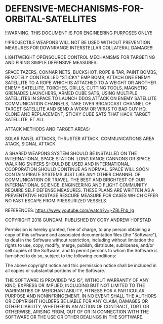 # DEFENSIVE-MECHANISMS-FOR-ORBITAL-SATELLITES
!!WARNING, THIS DOCUMENT IS FOR ENGINEERING PURPOSES ONLY!!

!!!PROJECTILE WEAPONS WILL NOT BE USED WITHOUT PREVENTION MEASURES FOR DOWNRANGE INTERSTELLAR COLLATERAL DAMAGE!!!

LIGHTWEIGHT OPENSOURCE CONTROL MECHANISMS FOR TARGETING AND FIRING SIMPLE DEFENSIVE MEASURES:

SPACE TAZERS, CONNAR NETS, BUCKSHOT, ROPE & TAR, PAINT BOMBS, REMOTELY CONTROLLED "STICKY" EMP BOMB, ATTACH ONE ENEMY SATELLITE TO A ROPE WHICH IS ATTACHED TO A WEIGHT OR ANOTHER ENEMY SATELLITE, TORCHES, DRILLS, CUTTING TOOLS, MAGNETIC GRENADES LAUNCHERS, ARMED CUBE SATS, USING MULTIPLE SATELLITES IN SPACE TO LAUNCH DDOS ATTACK ON ENEMY SATELLITE COMMUNICATION CHANNELS, TAKE OVER BROADCAST CHANNEL OF TARGET SATELLITE AND SEND A WORM OR VIRUS TO BAD GUY HQ, CLONE AND REPLACEMENT, STICKY CUBE SATS THAT HACK TARGET SATELLITE, ET ALL

ATTACK METHODS AND TARGET AREAS:

SOLAR PANEL ATTACKS, THRUSTER ATTACK, COMMUNICATIONS AREA ATACK, SIGNAL ATTACK

A SHARED WEAPONS SYSTEM SHOULD BE INSTALLED ON THE INTERNATIONAL SPACE STATION. LONG RANGE CANNONS OR SPACE WALKING SNIPERS SHOULD BE USED AND INTERNATIONAL COOPORATION SHOULD CONTINUE AS NORMAL. SPACE WILL SOON CONTAIN PIRATE SYSTEMS JUST LIKE ANY OTHER CHANNEL OF COMMUNICATION OR TRAVEL. THE BEST AND BRIGHTEST OF OUR INTERNATIONAL SCIENCE, ENGINEERING AND FLIGHT COMMUNITY REQUIRE SELF DEFENSE MEASURES. THESE PLANS ARE WRITTEN AS A PREVENTATIVE HOSTAGE RESCURE MEASURE FOR CASES WHICH OFFER NO FAST ESCAPE FROM PRESSURIZED VESSELS.

REFERENCES:
https://www.youtube.com/watch?v=j-ZBLFhb_lg

COPYRIGHT 2018 GUNDAM. PUBLISHED BY CORY ANDREW HOFSTAD 

Permission is hereby granted, free of charge, to any person obtaining a copy of this software and associated documentation files (the "Software"), to deal in the Software without restriction, including without limitation the rights to use, copy, modify, merge, publish, distribute, sublicense, and/or sell copies of the Software, and to permit persons to whom the Software is furnished to do so, subject to the following conditions:

The above copyright notice and this permission notice shall be included in all copies or substantial portions of the Software.

THE SOFTWARE IS PROVIDED "AS IS", WITHOUT WARRANTY OF ANY KIND, EXPRESS OR IMPLIED, INCLUDING BUT NOT LIMITED TO THE WARRANTIES OF MERCHANTABILITY, FITNESS FOR A PARTICULAR PURPOSE AND NONINFRINGEMENT. IN NO EVENT SHALL THE AUTHORS OR COPYRIGHT HOLDERS BE LIABLE FOR ANY CLAIM, DAMAGES OR OTHER LIABILITY, WHETHER IN AN ACTION OF CONTRACT, TORT OR OTHERWISE, ARISING FROM, OUT OF OR IN CONNECTION WITH THE SOFTWARE OR THE USE OR OTHER DEALINGS IN THE SOFTWARE.
